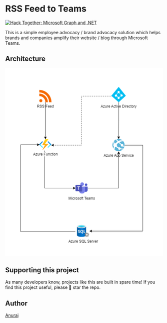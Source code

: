 # RSS Feed to Teams

[![Hack Together: Microsoft Graph and .NET](https://img.shields.io/badge/Microsoft%20-Hack--Together-orange?style=for-the-badge&logo=microsoft)](https://github.com/microsoft/hack-together)

This is a simple employee advocacy / brand advocacy solution which helps brands and companies amplify their website / blog through Microsoft Teams.

## Architecture

![Architecture](docs/architecture.png)

## Supporting this project
As many developers know, projects like this are built in spare time! If you find this project useful, please :star2: star the repo.

## Author
[Anuraj](https://github.com/anuraj)